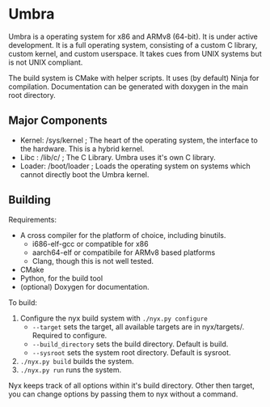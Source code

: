 # Umbra

Umbra is a operating system for x86 and ARMv8 (64-bit). It is under active development.
It is a full operating system, consisting of a custom C library, custom kernel, and custom userspace.
It takes cues from UNIX systems but is not UNIX compliant.

The build system is CMake with helper scripts. It uses (by default) Ninja for compilation. Documentation can be generated with doxygen in the main root directory.

## Major Components

- Kernel: /sys/kernel ; The heart of the operating system, the interface to the hardware. This is a hybrid kernel.
- Libc : /lib/c/ ; The C Library. Umbra uses it's own C library.
- Loader: /boot/loader ; Loads the operating system on systems which cannot directly boot the Umbra kernel.

## Building

Requirements:

- A cross compiler for the platform of choice, including binutils.
  - i686-elf-gcc or compatible for x86
  - aarch64-elf or compatibile for ARMv8 based platforms
  - Clang, though this is not well tested.
- CMake
- Python, for the build tool
- (optional) Doxygen for documentation.


To build:

1. Configure the nyx build system with `./nyx.py configure`
    * `--target` sets the target, all available targets are in nyx/targets/. Required to configure.
    * `--build_directory` sets the build directory. Default is build.
    * `--sysroot` sets the system root directory. Default is sysroot.
2. `./nyx.py build` builds the system.
2. `./nyx.py run` runs the system.

Nyx keeps track of all options within it's build directory. Other then target, you can change options by passing them to nyx without a command.